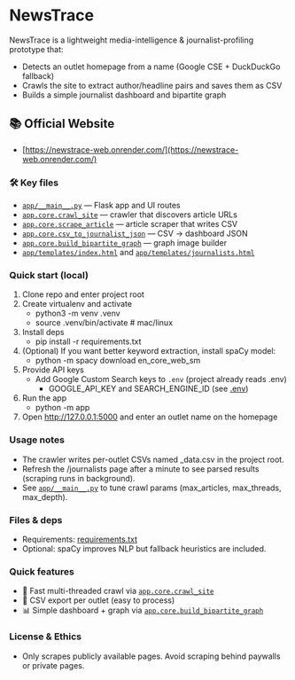 # NewsTrace

NewsTrace is a lightweight media-intelligence & journalist-profiling prototype that:
- Detects an outlet homepage from a name (Google CSE + DuckDuckGo fallback)
- Crawls the site to extract author/headline pairs and saves them as CSV
- Builds a simple journalist dashboard and bipartite graph

## 📚 Official Website
- [https://newstrace-web.onrender.com/](https://newstrace-web.onrender.com/)

### 🛠 Key files
- [`app/__main__.py`](app/__main__.py) — Flask app and UI routes
- [`app.core.crawl_site`](app/core.py) — crawler that discovers article URLs
- [`app.core.scrape_article`](app/core.py) — article scraper that writes CSV
- [`app.core.csv_to_journalist_json`](app/core.py) — CSV → dashboard JSON
- [`app.core.build_bipartite_graph`](app/core.py) — graph image builder
- [`app/templates/index.html`](app/templates/index.html) and [`app/templates/journalists.html`](app/templates/journalists.html)

### Quick start (local)
1. Clone repo and enter project root
2. Create virtualenv and activate
   - python3 -m venv .venv
   - source .venv/bin/activate  # mac/linux
3. Install deps
   - pip install -r requirements.txt
4. (Optional) If you want better keyword extraction, install spaCy model:
   - python -m spacy download en_core_web_sm
5. Provide API keys
   - Add Google Custom Search keys to `.env` (project already reads .env)
     - GOOGLE_API_KEY and SEARCH_ENGINE_ID (see [.env](.env))
6. Run the app
   - python -m app
7. Open http://127.0.0.1:5000 and enter an outlet name on the homepage

### Usage notes
- The crawler writes per-outlet CSVs named <sanitized-domain>_data.csv in the project root.
- Refresh the /journalists page after a minute to see parsed results (scraping runs in background).
- See [`app/__main__.py`](app/__main__.py) to tune crawl params (max_articles, max_threads, max_depth).

### Files & deps
- Requirements: [requirements.txt](requirements.txt)
- Optional: spaCy improves NLP but fallback heuristics are included.

### Quick features
- 🚀 Fast multi-threaded crawl via [`app.core.crawl_site`](app/core.py)
- 🧾 CSV export per outlet (easy to process)
- 📊 Simple dashboard + graph via [`app.core.build_bipartite_graph`](app/core.py)

### License & Ethics
- Only scrapes publicly available pages. Avoid scraping behind paywalls or private pages.